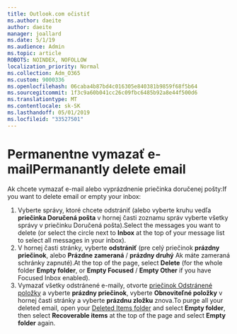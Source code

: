 ```yaml
---
title: Outlook.com očistiť
ms.author: daeite
author: daeite
manager: joallard
ms.date: 5/1/19
ms.audience: Admin
ms.topic: article
ROBOTS: NOINDEX, NOFOLLOW
localization_priority: Normal
ms.collection: Adm_O365
ms.custom: 9000336
ms.openlocfilehash: 06caba4b87bd4c016305e840381b9859f68f5b64
ms.sourcegitcommit: 1f3c9a60b041cc26c09fbc6485b92a8e44f500d6
ms.translationtype: MT
ms.contentlocale: sk-SK
ms.lasthandoff: 05/01/2019
ms.locfileid: "33527501"
---
```

# <a name="permanantly-delete-email"></a><span data-ttu-id="5aa07-102">Permanentne vymazať e-mail</span><span class="sxs-lookup"><span data-stu-id="5aa07-102">Permanantly delete email</span></span>

<span data-ttu-id="5aa07-103">Ak chcete vymazať e-mail alebo vyprázdnenie priečinka doručenej pošty:</span><span class="sxs-lookup"><span data-stu-id="5aa07-103">If you want to delete email or empty your inbox:</span></span>

1. <span data-ttu-id="5aa07-104">Vyberte správy, ktoré chcete odstrániť (alebo vyberte kruhu vedľa **priečinka Doručená pošta** v hornej časti zoznamu správ vyberte všetky správy v priečinku Doručená pošta).</span><span class="sxs-lookup"><span data-stu-id="5aa07-104">Select the messages you want to delete (or select the circle next to **Inbox** at the top of your message list to select all messages in your inbox).</span></span>
1. <span data-ttu-id="5aa07-105">V hornej časti stránky, vyberte **odstrániť** (pre celý priečinok **prázdny priečinok**, alebo **Prázdne zameraná** / **prázdny druhý** Ak máte zameraná schránky zapnuté).</span><span class="sxs-lookup"><span data-stu-id="5aa07-105">At the top of the page, select **Delete** (for the whole folder **Empty folder**, or **Empty Focused** / **Empty Other** if you have Focused Inbox enabled).</span></span>
1. <span data-ttu-id="5aa07-106">Vymazať všetky odstránené e-maily, otvorte [priečinok Odstránené položky](https://outlook.live.com/mail/deleteditems) a vyberte **prázdny priečinok**, vyberte **Obnoviteľné položky** v hornej časti stránky a vyberte **prázdnu zložku** znova.</span><span class="sxs-lookup"><span data-stu-id="5aa07-106">To purge all your deleted email, open your [Deleted Items folder](https://outlook.live.com/mail/deleteditems) and select **Empty folder**, then select **Recoverable items** at the top of the page and select **Empty folder** again.</span></span>
